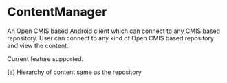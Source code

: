 ContentManager
==============

An Open CMIS based Android client which can connect to any CMIS based repository.
User can connect to any kind of Open CMIS based repository and view the content.

Current feature supported.

(a) Hierarchy of content same as the repository
